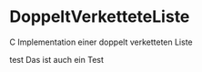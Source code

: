 # DoppeltVerketteteListe
C Implementation einer doppelt verketteten Liste

test
Das ist auch ein Test
